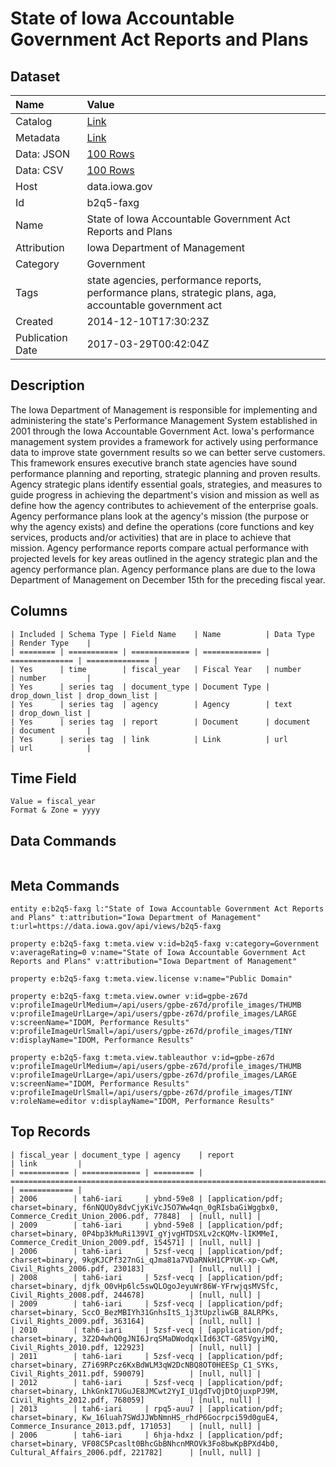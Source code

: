 # State of Iowa Accountable Government Act Reports and Plans

## Dataset

| Name | Value |
| :--- | :---- |
| Catalog | [Link](https://catalog.data.gov/dataset/state-of-iowa-accountable-government-act-reports-and-plans) |
| Metadata | [Link](https://data.iowa.gov/api/views/b2q5-faxg) |
| Data: JSON | [100 Rows](https://data.iowa.gov/api/views/b2q5-faxg/rows.json?max_rows=100) |
| Data: CSV | [100 Rows](https://data.iowa.gov/api/views/b2q5-faxg/rows.csv?max_rows=100) |
| Host | data.iowa.gov |
| Id | b2q5-faxg |
| Name | State of Iowa Accountable Government Act Reports and Plans |
| Attribution | Iowa Department of Management |
| Category | Government |
| Tags | state agencies, performance reports, performance plans, strategic plans, aga, accountable government act |
| Created | 2014-12-10T17:30:23Z |
| Publication Date | 2017-03-29T00:42:04Z |

## Description

The Iowa Department of Management is responsible for implementing and administering the state's Performance Management System established in 2001 through the Iowa Accountable Government Act. Iowa's performance management system provides a framework for actively using performance data to improve state government results so we can better serve customers. This framework ensures executive branch state agencies have sound performance planning and reporting, strategic planning and proven results.   Agency strategic plans identify essential goals, strategies, and measures to guide progress in achieving the department's vision and mission as well as define how the agency contributes to achievement of the enterprise goals.  Agency performance plans look at the agency's mission (the purpose or why the agency exists) and define the operations (core functions and key services, products and/or activities) that are in place to achieve that mission.  Agency performance reports compare actual performance with projected levels for key areas outlined in the agency strategic plan and the agency performance plan.  Agency performance plans are due to the Iowa Department of Management on December 15th for the preceding fiscal year.

## Columns

```ls
| Included | Schema Type | Field Name    | Name          | Data Type      | Render Type    |
| ======== | =========== | ============= | ============= | ============== | ============== |
| Yes      | time        | fiscal_year   | Fiscal Year   | number         | number         |
| Yes      | series tag  | document_type | Document Type | drop_down_list | drop_down_list |
| Yes      | series tag  | agency        | Agency        | text           | drop_down_list |
| Yes      | series tag  | report        | Document      | document       | document       |
| Yes      | series tag  | link          | Link          | url            | url            |
```

## Time Field

```ls
Value = fiscal_year
Format & Zone = yyyy
```

## Data Commands

```ls
```

## Meta Commands

```ls
entity e:b2q5-faxg l:"State of Iowa Accountable Government Act Reports and Plans" t:attribution="Iowa Department of Management" t:url=https://data.iowa.gov/api/views/b2q5-faxg

property e:b2q5-faxg t:meta.view v:id=b2q5-faxg v:category=Government v:averageRating=0 v:name="State of Iowa Accountable Government Act Reports and Plans" v:attribution="Iowa Department of Management"

property e:b2q5-faxg t:meta.view.license v:name="Public Domain"

property e:b2q5-faxg t:meta.view.owner v:id=gpbe-z67d v:profileImageUrlMedium=/api/users/gpbe-z67d/profile_images/THUMB v:profileImageUrlLarge=/api/users/gpbe-z67d/profile_images/LARGE v:screenName="IDOM, Performance Results" v:profileImageUrlSmall=/api/users/gpbe-z67d/profile_images/TINY v:displayName="IDOM, Performance Results"

property e:b2q5-faxg t:meta.view.tableauthor v:id=gpbe-z67d v:profileImageUrlMedium=/api/users/gpbe-z67d/profile_images/THUMB v:profileImageUrlLarge=/api/users/gpbe-z67d/profile_images/LARGE v:screenName="IDOM, Performance Results" v:profileImageUrlSmall=/api/users/gpbe-z67d/profile_images/TINY v:roleName=editor v:displayName="IDOM, Performance Results"
```

## Top Records

```ls
| fiscal_year | document_type | agency    | report                                                                                                                 | link         | 
| =========== | ============= | ========= | ====================================================================================================================== | ============ | 
| 2006        | tah6-iari     | ybnd-59e8 | [application/pdf; charset=binary, f6nNQUOy8dvCjyKiVcJ5O7Ww4qn_0gRIsbaGiWggbx0, Commerce_Credit_Union_2006.pdf, 77848]  | [null, null] | 
| 2009        | tah6-iari     | ybnd-59e8 | [application/pdf; charset=binary, 0P4bp3kMuRi139VI_gYjvgHTDSXLv2cKQMv-lIKMMeI, Commerce_Credit_Union_2009.pdf, 154571] | [null, null] | 
| 2006        | tah6-iari     | 5zsf-vecq | [application/pdf; charset=binary, 9kgKJCPf327nGi_qJma81a7VDaRNkH1CPYUK-xp-CwM, Civil_Rights_2006.pdf, 230183]          | [null, null] | 
| 2008        | tah6-iari     | 5zsf-vecq | [application/pdf; charset=binary, djfk_O0vHp6lc5swQLOgoJeyuWr86W-YFrwjqsMVSfc, Civil_Rights_2008.pdf, 244678]          | [null, null] | 
| 2009        | tah6-iari     | 5zsf-vecq | [application/pdf; charset=binary, SccO_BezMBIYh31GnhsItS_1j3tUpzliwGB_8ALRPKs, Civil_Rights_2009.pdf, 363164]          | [null, null] | 
| 2010        | tah6-iari     | 5zsf-vecq | [application/pdf; charset=binary, 3Z2D4whQ0gJNI6JrqSMaDWodqxlId63CT-G85VgyiMQ, Civil_Rights_2010.pdf, 122923]          | [null, null] | 
| 2011        | tah6-iari     | 5zsf-vecq | [application/pdf; charset=binary, Z7i69RPcz6KxBdWLM3qW2DcNBQ8OT0HEESp_C1_SYKs, Civil_Rights_2011.pdf, 590079]          | [null, null] | 
| 2012        | tah6-iari     | 5zsf-vecq | [application/pdf; charset=binary, LhkGnkI7UGuJE8JMCwt2YyI_U1gdTvQjDtOjuxpPJ9M, Civil_Rights_2012.pdf, 768059]          | [null, null] | 
| 2013        | tah6-iari     | rpq5-auu7 | [application/pdf; charset=binary, Kw_16luah7SWdJJWbNmnHS_rhdP6Gocrpci59d0guE4, Commerce_Insurance_2013.pdf, 171053]    | [null, null] | 
| 2006        | tah6-iari     | 6hja-hdxz | [application/pdf; charset=binary, VF08C5Pcaslt0BhcGbBNhcnMROVk3Fo8bwKpBPXd4b0, Cultural_Affairs_2006.pdf, 221782]      | [null, null] | 
```